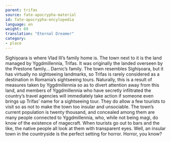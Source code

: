 ```yaml
---
parent: trifas
source: fate-apocrypha-material
id: fate-apocrypha-encylopedia
language: en
weight: 69
translation: "Eternal Dreamer"
category:
- place
---
```


Sighișoara is where Vlad III’s family home is. The town next to it is the land managed by Yggdmillennia, Trifas. It was originally the landed overseen by the Prestone family… Darnic’s family. The town resembles Sighișoara, but it has virtually no sightseeing landmarks, so Trifas is rarely considered as a destination in Romania’s sightseeing tours.
Naturally, this is a result of measures taken by Yggdmillennia so as to divert attention away from this land, and members of Yggdmillennia who have secretly infiltrated the country’s travel agencies will immediately take action if someone even brings up Trifas’ name for a sightseeing tour. They do allow a few tourists to visit so as not to make the town too insular and unsociable.
The town’s current population is twenty thousand, and concealed among them are many people connected to Yggdmillennia, who, while not being magi, do know of the existence of magecraft. When tourists go out to bars and the like, the native people all look at them with transparent eyes. Well, an insular town in the countryside is the perfect setting for horror. Horror, you know?
